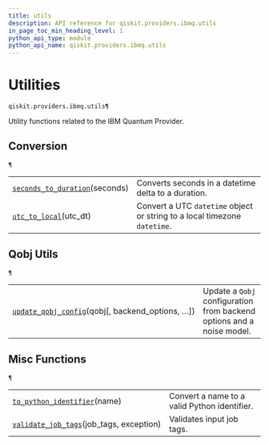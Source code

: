 ```yaml
---
title: utils
description: API reference for qiskit.providers.ibmq.utils
in_page_toc_min_heading_level: 1
python_api_type: module
python_api_name: qiskit.providers.ibmq.utils
---
```


<span id="module-qiskit.providers.ibmq.utils" />

<span id="qiskit-providers-ibmq-utils" />

# Utilities

<span id="module-qiskit.providers.ibmq.utils" />

`qiskit.providers.ibmq.utils¶`

Utility functions related to the IBM Quantum Provider.

## Conversion

<span id="module-qiskit.providers.ibmq.utils" />

`¶`

|                                                                                                                                                                                     |                                                                           |
| ----------------------------------------------------------------------------------------------------------------------------------------------------------------------------------- | ------------------------------------------------------------------------- |
| [`seconds_to_duration`](qiskit.providers.ibmq.utils.seconds_to_duration#qiskit.providers.ibmq.utils.seconds_to_duration "qiskit.providers.ibmq.utils.seconds_to_duration")(seconds) | Converts seconds in a datetime delta to a duration.                       |
| [`utc_to_local`](qiskit.providers.ibmq.utils.utc_to_local#qiskit.providers.ibmq.utils.utc_to_local "qiskit.providers.ibmq.utils.utc_to_local")(utc\_dt)                             | Convert a UTC `datetime` object or string to a local timezone `datetime`. |

## Qobj Utils

<span id="module-qiskit.providers.ibmq.utils" />

`¶`

|                                                                                                                                                                                                      |                                                                       |
| ---------------------------------------------------------------------------------------------------------------------------------------------------------------------------------------------------- | --------------------------------------------------------------------- |
| [`update_qobj_config`](qiskit.providers.ibmq.utils.update_qobj_config#qiskit.providers.ibmq.utils.update_qobj_config "qiskit.providers.ibmq.utils.update_qobj_config")(qobj\[, backend\_options, …]) | Update a `Qobj` configuration from backend options and a noise model. |

## Misc Functions

<span id="module-qiskit.providers.ibmq.utils" />

`¶`

|                                                                                                                                                                                          |                                              |
| ---------------------------------------------------------------------------------------------------------------------------------------------------------------------------------------- | -------------------------------------------- |
| [`to_python_identifier`](qiskit.providers.ibmq.utils.to_python_identifier#qiskit.providers.ibmq.utils.to_python_identifier "qiskit.providers.ibmq.utils.to_python_identifier")(name)     | Convert a name to a valid Python identifier. |
| [`validate_job_tags`](qiskit.providers.ibmq.utils.validate_job_tags#qiskit.providers.ibmq.utils.validate_job_tags "qiskit.providers.ibmq.utils.validate_job_tags")(job\_tags, exception) | Validates input job tags.                    |

